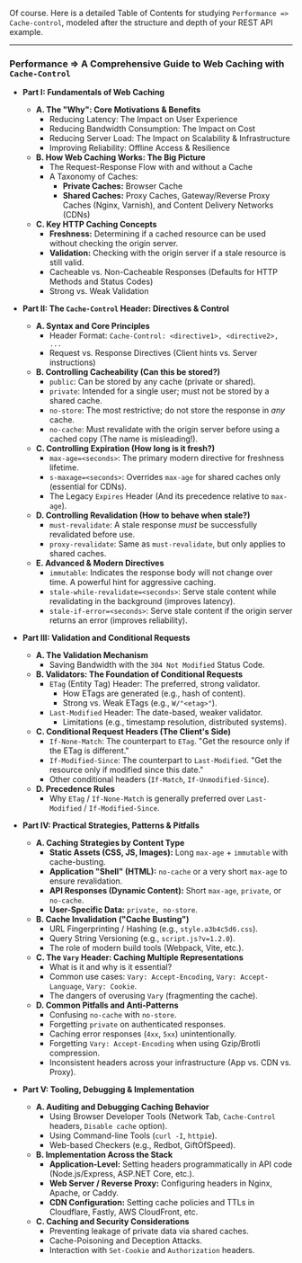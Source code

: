 Of course. Here is a detailed Table of Contents for studying `Performance => Cache-control`, modeled after the structure and depth of your REST API example.

***

### **Performance => A Comprehensive Guide to Web Caching with `Cache-Control`**

*   **Part I: Fundamentals of Web Caching**
    *   **A. The "Why": Core Motivations & Benefits**
        *   Reducing Latency: The Impact on User Experience
        *   Reducing Bandwidth Consumption: The Impact on Cost
        *   Reducing Server Load: The Impact on Scalability & Infrastructure
        *   Improving Reliability: Offline Access & Resilience
    *   **B. How Web Caching Works: The Big Picture**
        *   The Request-Response Flow with and without a Cache
        *   A Taxonomy of Caches:
            *   **Private Caches:** Browser Cache
            *   **Shared Caches:** Proxy Caches, Gateway/Reverse Proxy Caches (Nginx, Varnish), and Content Delivery Networks (CDNs)
    *   **C. Key HTTP Caching Concepts**
        *   **Freshness:** Determining if a cached resource can be used without checking the origin server.
        *   **Validation:** Checking with the origin server if a stale resource is still valid.
        *   Cacheable vs. Non-Cacheable Responses (Defaults for HTTP Methods and Status Codes)
        *   Strong vs. Weak Validation

*   **Part II: The `Cache-Control` Header: Directives & Control**
    *   **A. Syntax and Core Principles**
        *   Header Format: `Cache-Control: <directive1>, <directive2>, ...`
        *   Request vs. Response Directives (Client hints vs. Server instructions)
    *   **B. Controlling Cacheability (Can this be stored?)**
        *   `public`: Can be stored by any cache (private or shared).
        *   `private`: Intended for a single user; must not be stored by a shared cache.
        *   `no-store`: The most restrictive; do not store the response in *any* cache.
        *   `no-cache`: Must revalidate with the origin server before using a cached copy (The name is misleading!).
    *   **C. Controlling Expiration (How long is it fresh?)**
        *   `max-age=<seconds>`: The primary modern directive for freshness lifetime.
        *   `s-maxage=<seconds>`: Overrides `max-age` for shared caches only (essential for CDNs).
        *   The Legacy `Expires` Header (And its precedence relative to `max-age`).
    *   **D. Controlling Revalidation (How to behave when stale?)**
        *   `must-revalidate`: A stale response *must* be successfully revalidated before use.
        *   `proxy-revalidate`: Same as `must-revalidate`, but only applies to shared caches.
    *   **E. Advanced & Modern Directives**
        *   `immutable`: Indicates the response body will not change over time. A powerful hint for aggressive caching.
        *   `stale-while-revalidate=<seconds>`: Serve stale content while revalidating in the background (improves latency).
        *   `stale-if-error=<seconds>`: Serve stale content if the origin server returns an error (improves reliability).

*   **Part III: Validation and Conditional Requests**
    *   **A. The Validation Mechanism**
        *   Saving Bandwidth with the `304 Not Modified` Status Code.
    *   **B. Validators: The Foundation of Conditional Requests**
        *   `ETag` (Entity Tag) Header: The preferred, strong validator.
            *   How ETags are generated (e.g., hash of content).
            *   Strong vs. Weak ETags (e.g., `W/"<etag>"`).
        *   `Last-Modified` Header: The date-based, weaker validator.
            *   Limitations (e.g., timestamp resolution, distributed systems).
    *   **C. Conditional Request Headers (The Client's Side)**
        *   `If-None-Match`: The counterpart to `ETag`. "Get the resource only if the ETag is different."
        *   `If-Modified-Since`: The counterpart to `Last-Modified`. "Get the resource only if modified since this date."
        *   Other conditional headers (`If-Match`, `If-Unmodified-Since`).
    *   **D. Precedence Rules**
        *   Why `ETag` / `If-None-Match` is generally preferred over `Last-Modified` / `If-Modified-Since`.

*   **Part IV: Practical Strategies, Patterns & Pitfalls**
    *   **A. Caching Strategies by Content Type**
        *   **Static Assets (CSS, JS, Images):** Long `max-age` + `immutable` with cache-busting.
        *   **Application "Shell" (HTML):** `no-cache` or a very short `max-age` to ensure revalidation.
        *   **API Responses (Dynamic Content):** Short `max-age`, `private`, or `no-cache`.
        *   **User-Specific Data:** `private, no-store`.
    *   **B. Cache Invalidation ("Cache Busting")**
        *   URL Fingerprinting / Hashing (e.g., `style.a3b4c5d6.css`).
        *   Query String Versioning (e.g., `script.js?v=1.2.0`).
        *   The role of modern build tools (Webpack, Vite, etc.).
    *   **C. The `Vary` Header: Caching Multiple Representations**
        *   What is it and why is it essential?
        *   Common use cases: `Vary: Accept-Encoding`, `Vary: Accept-Language`, `Vary: Cookie`.
        *   The dangers of overusing `Vary` (fragmenting the cache).
    *   **D. Common Pitfalls and Anti-Patterns**
        *   Confusing `no-cache` with `no-store`.
        *   Forgetting `private` on authenticated responses.
        *   Caching error responses (`4xx`, `5xx`) unintentionally.
        *   Forgetting `Vary: Accept-Encoding` when using Gzip/Brotli compression.
        *   Inconsistent headers across your infrastructure (App vs. CDN vs. Proxy).

*   **Part V: Tooling, Debugging & Implementation**
    *   **A. Auditing and Debugging Caching Behavior**
        *   Using Browser Developer Tools (Network Tab, `Cache-Control` headers, `Disable cache` option).
        *   Using Command-line Tools (`curl -I`, `httpie`).
        *   Web-based Checkers (e.g., Redbot, GiftOfSpeed).
    *   **B. Implementation Across the Stack**
        *   **Application-Level:** Setting headers programmatically in API code (Node.js/Express, ASP.NET Core, etc.).
        *   **Web Server / Reverse Proxy:** Configuring headers in Nginx, Apache, or Caddy.
        *   **CDN Configuration:** Setting cache policies and TTLs in Cloudflare, Fastly, AWS CloudFront, etc.
    *   **C. Caching and Security Considerations**
        *   Preventing leakage of private data via shared caches.
        *   Cache-Poisoning and Deception Attacks.
        *   Interaction with `Set-Cookie` and `Authorization` headers.